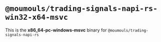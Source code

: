 # `@moumouls/trading-signals-napi-rs-win32-x64-msvc`

This is the **x86_64-pc-windows-msvc** binary for `@moumouls/trading-signals-napi-rs`
